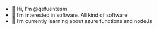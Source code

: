 - 👋 Hi, I’m @gefuentesm
- 👀 I’m interested in software. All kind of software
- 🌱 I’m currently learning about azure functions and nodeJs

<!---
gefuentesm/gefuentesm is a ✨ special ✨ repository because its `README.md` (this file) appears on your GitHub profile.
You can click the Preview link to take a look at your changes.
--->
